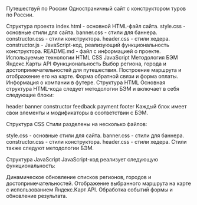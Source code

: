 Путешествуй по России
Одностраничный сайт с конструктором туров по России.

Структура проекта
index.html - основной HTML-файл сайта.
style.css - основные стили для сайта.
banner.css - стили для баннера.
constructor.css - стили конструктора.
header.css - стили хедера.
constructor.js - JavaScript-код, реализующий функциональность конструктора.
README.md - файл с информацией о проекте.
Используемые технологии
HTML
CSS
JavaScript
Методология БЭМ
Яндекс.Карты API
Функциональность
Выбор региона, города и достопримечательностей для путешествия.
Построение маршрута и отображение его на карте.
Форма обратной связи и форма оплаты.
Информация о компании в футере.
Структура HTML
Основная структура HTML-кода следует методологии БЭМ и включает в себя следующие блоки:

header
banner
constructor
feedback
payment
footer
Каждый блок имеет свои элементы и модификаторы в соответствии с БЭМ.

Структура CSS
Стили разделены на несколько файлов:

style.css - основные стили для сайта.
banner.css - стили для баннера.
constructor.css - стили конструктора.
header.css - стили хедера.
Стили также следуют методологии БЭМ.

Структура JavaScript
JavaScript-код реализует следующую функциональность:

Динамическое обновление списков регионов, городов и достопримечательностей.
Отображение выбранного маршрута на карте с использованием Яндекс.Карт API.
Обработка событий формы и обновление результата.
